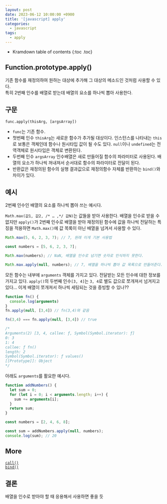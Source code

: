 ```yaml
---
layout: post
date: 2023-06-12 10:00:00 +0900
title: '[javascript] apply'
categories:
  - javascript
tags:
  - apply
---
```


* Kramdown table of contents
{:toc .toc}

## Function.prototype.apply()

기존 함수를 재정의하여 원하는 대상에 추가해 그 대상의 메소드인 것처럼 사용할 수 있다.  
특히 2번째 인수를 배열로 받는데 배열의 요소를 하나씩 뽑아 사용한다. 


## 구문

`func.apply(thisArg, [argsArray])`  


- `func`는 기존 함수.  
- 첫번째 인수 `thisArg`는 새로운 함수가 추가될 대상이다. 인스턴스를 나타내는 `this`로 보통은 객체인데 함수나 원시타입 값이 될 수도 있다. `null`이나 `undefined`는 전역객체로 원시타입은 객체로 변환된다. 
- 두번째 인수 `argsArray` 인수배열은 새로 만들어질 함수의 파라미터로 사용된다. 배열의 요소가 하나씩 꺼내져서 순서대로 함수의 파라미터로 전달이 된다. 
- 반환값은 재정의된 함수의 실행 결과값으로 재정의함수 자체를 반환하는 `bind()`와 차이가 있다.  

## 예시

2번째 인수인 배열의 요소를 하나씩 뽑아 쓰는 예시다.  

`Math.max(값1, 값2, /* … ,*/ 값N)`는 값들을 받아 사용한다. 배열을 인수로 받을 수 없지만 `apply()`가 2번째 인수로 배열을 받아 재정의된 함수에 값을 하나씩 전달하는 특징을 적용하면 `Math.max()`에 값 목록이 아닌 배열을 넘겨서 사용할 수 있다. 


```js
Math.max(5, 6, 2, 3, 7); // 7, 원래 이게 기본 사용법

const numbers = [5, 6, 2, 3, 7];

Math.max(numbers); // NaN, 배열을 인수로 넘기면 숫자로 인식하지 못한다.

Math.max.apply(null, numbers); // 7, 배열을 하나씩 뽑아 값 목록으로 만들어준다. 
```

모든 함수는 내부에 `arguments` 객체를 가지고 있다. 전달받는 모든 인수에 대한 정보를 가지고 있다. `apply()`의 두번째 인수`[3, 4]`는 `3, 4`로 별도 값으로 쪼개져서 넘겨지고 있다... 이게 배열이 쪼개져서 하나씩 세팅되는 것을 증빙할 수 있나??

```js
function fn() { 
  console.log(arguments)
}
fn.apply(null, [3,4]) // fn(3,4)와 같음

fn(3,4) === fn.apply(null, [3,4]) // true

/*
Arguments(2) [3, 4, callee: ƒ, Symbol(Symbol.iterator): ƒ]
0: 3
1: 4
callee: ƒ fn()
length: 2
Symbol(Symbol.iterator): ƒ values()
[[Prototype]]: Object
*/
```

아래도 `arguments`를 활요한 예시다. 


```js
function addNumbers() {
  let sum = 0;
  for (let i = 0; i < arguments.length; i++) {
    sum += arguments[i];
  }
  return sum;
}

const numbers = [2, 4, 6, 8];

const sum = addNumbers.apply(null, numbers);
console.log(sum); // 20
```

## More

[`call()`](https://mascaradee.github.io/javascript/javascript-call)   
[`bind()`](https://mascaradee.github.io/javascript/javascript-bind)



## 결론

배열을 인수로 받아야 할 때 응용해서 사용하면 좋을 듯
